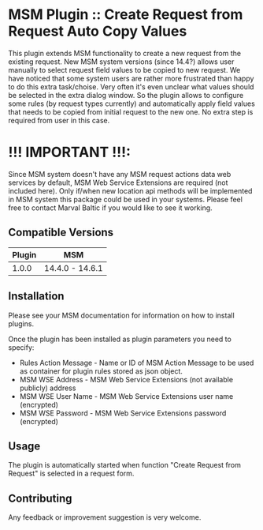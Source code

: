 # MSM Plugin :: Create Request from Request Auto Copy Values

This plugin extends MSM functionality to create a new request from the existing request.
New MSM system versions (since 14.4?) allows user manually to select request field values to be copied to new request.
We have noticed that some system users are rather more frustrated than happy to do this extra task/choise. Very often it's even unclear what values should be selected in the extra dialog window.
So the plugin allows to configure some rules (by request types currently) and automatically apply field values that needs to be copied from initial request to the new one.
No extra step is required from user in this case.


# !!! IMPORTANT !!!:
Since MSM system doesn't have any MSM request actions data web services by default, MSM Web Service Extensions are required (not included here).
Only if/when new location api methods will be implemented in MSM system this package could be used in your systems.
Please feel free to contact Marval Baltic if you would like to see it working.

## Compatible Versions

| Plugin  | MSM             |
|---------|-----------------|
| 1.0.0   | 14.4.0 - 14.6.1 |

## Installation

Please see your MSM documentation for information on how to install plugins.

Once the plugin has been installed as plugin parameters you need to specify:
* Rules Action Message - Name or ID of MSM Action Message to be used as container for plugin rules stored as json object.
* MSM WSE Address - MSM Web Service Extensions (not available publicly) address
* MSM WSE User Name - MSM Web Service Extensions user name (encrypted)
* MSM WSE Password - MSM Web Service Extensions password (encrypted)

## Usage

The plugin is automatically started when function "Create Request from Request" is selected in a request form.

## Contributing

 Any feedback or improvement suggestion is very welcome.